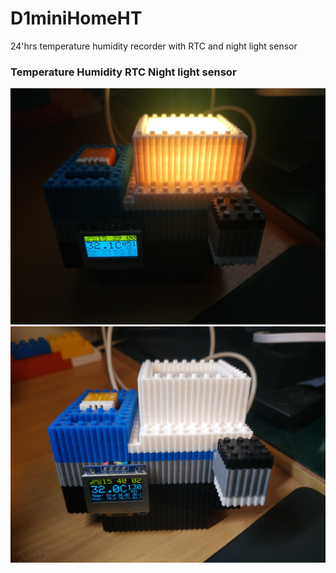 # D1miniHomeHT
24'hrs temperature humidity recorder with RTC and night light sensor

### Temperature Humidity RTC Night light sensor
![](IMG_20230522_153844.jpg)
![](IMG_20230522_153946.jpg)